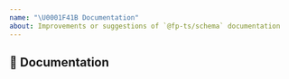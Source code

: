 ```yaml
---
name: "\U0001F41B Documentation"
about: Improvements or suggestions of `@fp-ts/schema` documentation
---
```


## 📖 Documentation
